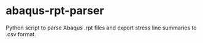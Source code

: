 # abaqus-rpt-parser
Python script to parse Abaqus .rpt files and export stress line summaries to .csv format.
